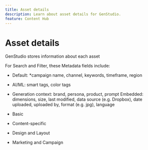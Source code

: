```yaml
---
title: Asset details
description: Learn about asset details for GenStudio.
feature: Content Hub
---
```


# Asset details

GenStudio stores information about each asset

For Search and Filter, these Metadata fields include:

- Default: *campaign name, channel, keywords, timeframe, region
- AI/ML: smart tags, color tags
- Generation context: brand, persona, product, prompt
Embedded: dimensions, size, last modified, data source (e.g. Dropbox), date uploaded, uploaded by, format (e.g. jpg), language

- Basic
- Content-specific
- Design and Layout
- Marketing and Campaign


